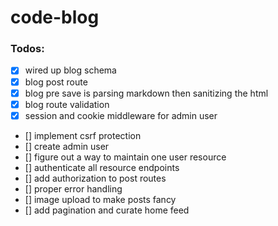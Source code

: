 # code-blog

### Todos:

- [x] wired up blog schema
- [x] blog post route
- [x] blog pre save is parsing markdown then sanitizing the html
- [x] blog route validation
- [x] session and cookie middleware for admin user
- [] implement csrf protection
- [] create admin user
- [] figure out a way to maintain one user resource
- [] authenticate all resource endpoints
- [] add authorization to post routes
- [] proper error handling
- [] image upload to make posts fancy
- [] add pagination and curate home feed
